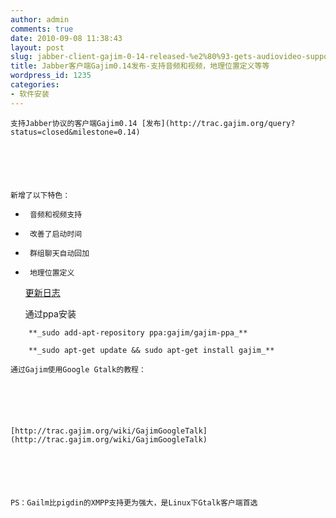 ```yaml
---
author: admin
comments: true
date: 2010-09-08 11:38:43
layout: post
slug: jabber-client-gajim-0-14-released-%e2%80%93-gets-audiovideo-support-gelolocation-more
title: Jabber客户端Gajim0.14发布-支持音频和视频，地理位置定义等等
wordpress_id: 1235
categories:
- 软件安装
---
```



	支持Jabber协议的客户端Gajim0.14 [发布](http://trac.gajim.org/query?status=closed&milestone=0.14)






	新增了以下特色：






	
  * 
		 音频和视频支持  

		
	

	
  * 
		 改善了启动时间
	

	
  * 
		 群组聊天自动回加
	

	
  * 
		 地理位置定义
	





	[更新日志](http://hg.gajim.org/gajim/file/605ca10afd21/ChangeLog)






	通过ppa安装





> 
	
> 
> 
		**_sudo add-apt-repository ppa:gajim/gajim-ppa_**
	
> 
> 
	
> 
> 
		**_sudo apt-get update && sudo apt-get install gajim_**
	
> 
> 






	通过Gajim使用Google Gtalk的教程：






	[http://trac.gajim.org/wiki/GajimGoogleTalk](http://trac.gajim.org/wiki/GajimGoogleTalk)






	PS：Gailm比pigdin的XMPP支持更为强大，是Linux下Gtalk客户端首选




